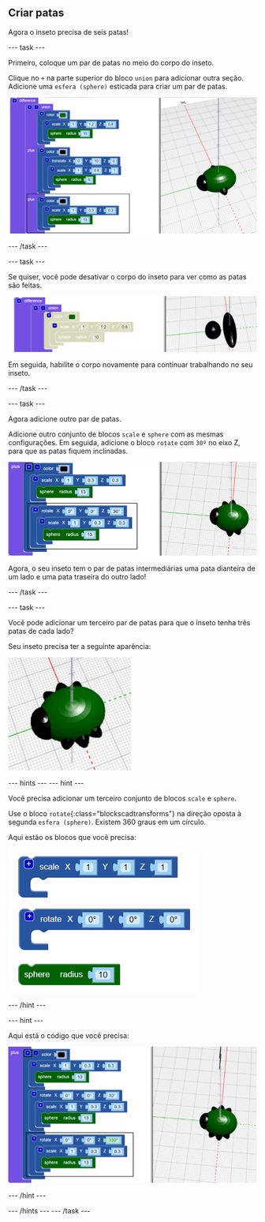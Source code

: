 ## Criar patas

Agora o inseto precisa de seis patas!

--- task ---

Primeiro, coloque um par de patas no meio do corpo do inseto.

Clique no `+` na parte superior do bloco `union` para adicionar outra seção. Adicione uma `esfera (sphere)` esticada para criar um par de patas.

![captura de tela](images/bug-legs-middle-annotated.png)

--- /task ---

--- task ---

Se quiser, você pode desativar o corpo do inseto para ver como as patas são feitas.

![captura de tela](images/bug-legs-disable.png)

Em seguida, habilite o corpo novamente para continuar trabalhando no seu inseto.

--- /task ---

--- task ---

Agora adicione outro par de patas.

Adicione outro conjunto de blocos `scale` e `sphere` com as mesmas configurações. Em seguida, adicione o bloco `rotate` com `30º` no eixo Z, para que as patas fiquem inclinadas.

![captura de tela](images/bug-legs-2-annotated.png)

Agora, o seu inseto tem o par de patas intermediárias uma pata dianteira de um lado e uma pata traseira do outro lado!

--- /task ---

--- task ---

Você pode adicionar um terceiro par de patas para que o inseto tenha três patas de cada lado?

Seu inseto precisa ter a seguinte aparência:

![captura de tela](images/bug-finished.png)

--- hints ---
 --- hint ---

Você precisa adicionar um terceiro conjunto de blocos `scale` e `sphere`.

Use o bloco `rotate`{:class="blockscadtransforms"} na direção oposta à segunda `esfera (sphere)`. Existem 360 graus em um círculo.

Aqui estão os blocos que você precisa:

![captura de tela](images/bug-legs-blocks.png)

--- /hint ---

--- hint ---

Aqui está o código que você precisa:

![captura de tela](images/bug-legs-3-annotated.png)

--- /hint ---

--- /hints --- --- /task ---